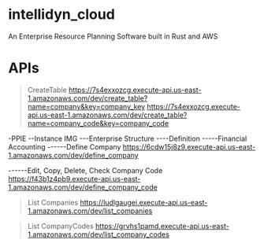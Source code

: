 # intellidyn_cloud
An Enterprise Resource Planning Software built in Rust and AWS

# APIs

> CreateTable
    https://7s4exxozcg.execute-api.us-east-1.amazonaws.com/dev/create_table?name=company&key=company_key
    https://7s4exxozcg.execute-api.us-east-1.amazonaws.com/dev/create_table?name=company_code&key=company_code

-PPIE
--Instance IMG
---Enterprise Structure
----Definition
-----Financial Accounting
------Define Company
            https://6cdw15j8z9.execute-api.us-east-1.amazonaws.com/dev/define_company

------Edit, Copy, Delete, Check Company Code
            https://f43b1z4pb9.execute-api.us-east-1.amazonaws.com/dev/define_company_code

> List Companies
    https://ludlgaugei.execute-api.us-east-1.amazonaws.com/dev/list_companies

> List CompanyCodes
    https://grvhs1pamd.execute-api.us-east-1.amazonaws.com/dev/list_company_codes